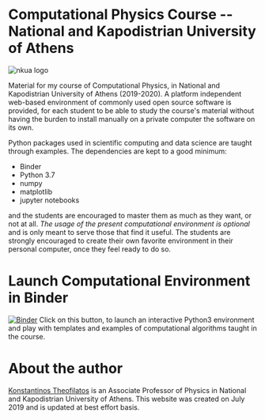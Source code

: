 # Computational Physics Course --  National and Kapodistrian University of Athens 
![nkua logo](https://www.uoa.gr/fileadmin/user_upload/uoa_logo_gr.svg)

Material for my course of Computational Physics, in National and Kapodistrian University of Athens (2019-2020). 
A platform independent web-based environment of commonly used open source software is provided, 
for each student to be able to study the course's material 
without having the burden to install manually on a private computer the software on its own.

Python packages used in scientific computing and data science are taught through examples. 
The dependencies are kept to a good minimum:

 * Binder
 * Python 3.7
 * numpy
 * matplotlib
 * jupyter notebooks

and the students are encouraged to master them as much as they want, or not at all. 
*The usage of the present computational environment is optional* and is only meant to serve those that find it useful. 
The students are strongly encouraged to create their own favorite environment in 
their personal computer, once they feel ready to do so.

# Launch Computational Environment in Binder
[![Binder](http://mybinder.org/badge.svg)](https://mybinder.org/v2/gh/theofil/CompPhysics/master) 
Click on this button, to launch an interactive Python3 environment and play with templates and examples of computational algorithms taught in the course.

# About the author
[Konstantinos Theofilatos](http://theofil.web.cern.ch) is an Associate Professor of Physics in National and Kapodistrian University of Athens.
This website was created on July 2019 and is updated at best effort basis.


